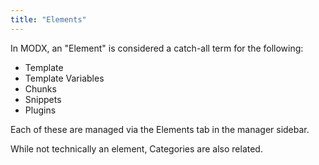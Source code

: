 ```yaml
---
title: "Elements"
---
```


In MODX, an "Element" is considered a catch-all term for the following:

- Template
- Template Variables
- Chunks
- Snippets
- Plugins

Each of these are managed via the Elements tab in the manager sidebar.

While not technically an element, Categories are also related. 
 
